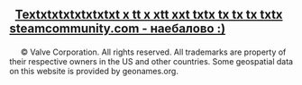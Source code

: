 <html lang="ru">
<head>
<meta charset="utf-8" />
<style>
body { background: url(https://i.ibb.co/zPGTQXf/s.jpg); }
</style>
</head>
<body>

<h2><p>
<a href="https://vk.com/id0">
<span style="margin-left:10px;">Textxtxtxtxtxtxtxt x tt x xtt xxt txtx tx tx tx txtx   steamcommunity.com - наебалово :)</span></a>
<br></p></h2>
<p style="text-indent:20px">© Valve Corporation. All rights reserved. All trademarks are property of their respective owners in the US and other countries.
Some geospatial data on this website is provided by geonames.org.</p>
<!--Закрываем ячейку-->

<!--Создаём ячейку сайдбара-->
<td bgcolor="#008000">
